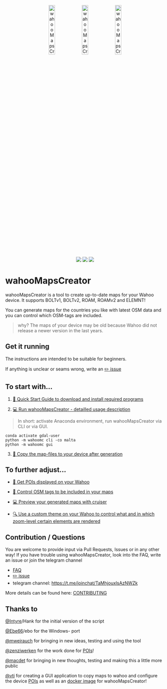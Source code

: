 <div align="center">
    <p>
    <img src="./docs/pictures/wahoo_elemnt_bolt_poi1.png" alt="wahooMapsCreator Logo" width=20%>
    <img src="./docs/pictures/wahoo_elemnt_bolt.png" alt="wahooMapsCreator Logo" width=20%>
    <img src="./docs/pictures/wahoo_elemnt_bolt_poi2.png" alt="wahooMapsCreator Logo" width=20%>
    </p>
    <p>
        <a href="https://img.shields.io/badge/python-v3.6+-blue.svg" alt="Python">
            <img src="https://img.shields.io/badge/python-v3.6+-blue.svg" /></a>
        <a href="https://github.com/treee111/wahooMapsCreator/issues" alt="GitHub issues">
            <img src="https://img.shields.io/github/issues/treee111/wahooMapsCreator" /></a>
        <a href="#sponsors" alt="Contributions welcome">
            <img src="https://img.shields.io/badge/contributions-welcome-orange.svg" /></a>
    </p>
</div>

# wahooMapsCreator
wahooMapsCreator is a tool to create up-to-date maps for your Wahoo device. It supports BOLTv1, BOLTv2, ROAM, ROAMv2 and ELEMNT!

You can generate maps for the countries you like with latest OSM data and you can control which OSM-tags are included.

> why? The maps of your device may be old because Wahoo did not release a newer version in the last years.

## Get it running
The instructions are intended to be suitable for beginners.

If anything is unclear or seams wrong, write an [:pencil2: issue](https://github.com/treee111/wahooMapsCreator/issues)

## To start with...
1. [:rocket: Quick Start Guide to download and install required programs](docs/QUICKSTART_ANACONDA.md#download-and-install-required-programs)

2. [:computer: Run wahooMapsCreator - detailled usage description](docs/USAGE.md#usage-of-wahoomapscreator)

> In short: activate Anaconda environment, run wahooMapsCreator via CLI or via GUI.
```
conda activate gdal-user
python -m wahoomc cli -co malta
python -m wahoomc gui
```

3. [:floppy_disk: Copy the map-files to your device after generation](docs/COPY_TO_WAHOO.md#copy-maps-files-to-wahoo-device-)

## To further adjust...
* [:cookie: Get POIs displayed on your Wahoo](docs/USAGE.md#pois---points-of-interest)

* [:wrench: Control OSM tags to be included in your maps ](docs/USAGE.md#user-specific-configuration)

* [:computer: Preview your generated maps with cruiser ](docs/USAGE_CRUISER.md#usage-of-cruiser)


* [:mag: Use a custom theme on your Wahoo to control what and in which zoom-level certain elements are rendered](docs/TAGS_ON_MAP_AND_DEVICE.md#osm-tags-during-map-creation-and-on-your-device-)

## Contribution / Questions
You are welcome to provide input via Pull Requests, Issues or in any other way!
If you have trouble using wahooMapsCreator, look into the FAQ, write an issue or join the telegram channel
- [FAQ](docs/FAQ.md#frequently-asked-questions)
- [:pencil2: issue](https://github.com/treee111/wahooMapsCreator/issues)
- telegram channel: https://t.me/joinchat/TaMhjouxlsAzNWZk

More details can be found here: [CONTRIBUTING](docs/CONTRIBUTING.md#contributing-to-wahoomapscreator-)

## Thanks to
[@Intyre](https://github.com/Intyre)/Hank for the initial version of the script

[@Ebe66](https://github.com/Ebe66)/ebo for the Windows- port

[@mweirauch](https://github.com/mweirauch) for bringing in new ideas, testing and using the tool

[@zenziwerken](https://github.com/zenziwerken) for the work done for [POIs](https://github.com/zenziwerken/Bolt2-Mapsforge-Rendertheme)!

[@macdet](https://github.com/macdet) for bringing in new thoughts, testing and making this a little more public

[@vti](https://github.com/vti) for creating a GUI application to copy maps to wahoo and configure the device [POIs](https://github.com/vti/elemntary) as well as an [docker image](https://github.com/vti/wahooMapsCreator-docker) for wahooMapsCreator!